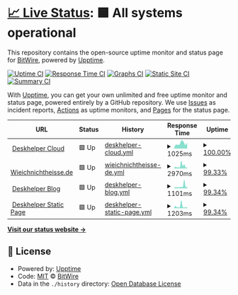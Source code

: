 # [📈 Live Status](https://gh.deskhelper.de): <!--live status--> **🟩 All systems operational**

This repository contains the open-source uptime monitor and status page for [BitWire](deskhelper.de), powered by [Upptime](https://github.com/upptime/upptime).

[![Uptime CI](https://github.com/koj-co/upptime/workflows/Uptime%20CI/badge.svg)](https://github.com/koj-co/upptime/actions?query=workflow%3A%22Uptime+CI%22)
[![Response Time CI](https://github.com/koj-co/upptime/workflows/Response%20Time%20CI/badge.svg)](https://github.com/koj-co/upptime/actions?query=workflow%3A%22Response+Time+CI%22)
[![Graphs CI](https://github.com/koj-co/upptime/workflows/Graphs%20CI/badge.svg)](https://github.com/koj-co/upptime/actions?query=workflow%3A%22Graphs+CI%22)
[![Static Site CI](https://github.com/koj-co/upptime/workflows/Static%20Site%20CI/badge.svg)](https://github.com/koj-co/upptime/actions?query=workflow%3A%22Static+Site+CI%22)
[![Summary CI](https://github.com/koj-co/upptime/workflows/Summary%20CI/badge.svg)](https://github.com/koj-co/upptime/actions?query=workflow%3A%22Summary+CI%22)

With [Upptime](https://upptime.js.org), you can get your own unlimited and free uptime monitor and status page, powered entirely by a GitHub repository. We use [Issues](https://github.com/BitWire/deskhelper-status/issues) as incident reports, [Actions](https://github.com/BitWire/deskhelper-status/actions) as uptime monitors, and [Pages](https://gh.deskhelper.de) for the status page.

<!--start: status pages-->
<!-- This summary is generated by Upptime (https://github.com/upptime/upptime) -->
<!-- Do not edit this manually, your changes will be overwritten -->
<!-- prettier-ignore -->
| URL | Status | History | Response Time | Uptime |
| --- | ------ | ------- | ------------- | ------ |
| <img alt="" src="https://favicons.githubusercontent.com/server.deskhelper.de" height="13"> [Deskhelper Cloud](https://server.deskhelper.de) | 🟩 Up | [deskhelper-cloud.yml](https://github.com/BitWire/deskhelper-status/commits/master/history/deskhelper-cloud.yml) | <details><summary><img alt="Response time graph" src="./graphs/deskhelper-cloud/response-time-week.png" height="20"> 1025ms</summary><br><a href="https://gh.deskhelper.de/history/deskhelper-cloud"><img alt="Response time 877" src="https://img.shields.io/endpoint?url=https%3A%2F%2Fraw.githubusercontent.com%2FBitWire%2Fdeskhelper-status%2Fmaster%2Fapi%2Fdeskhelper-cloud%2Fresponse-time.json"></a><br><a href="https://gh.deskhelper.de/history/deskhelper-cloud"><img alt="24-hour response time 1134" src="https://img.shields.io/endpoint?url=https%3A%2F%2Fraw.githubusercontent.com%2FBitWire%2Fdeskhelper-status%2Fmaster%2Fapi%2Fdeskhelper-cloud%2Fresponse-time-day.json"></a><br><a href="https://gh.deskhelper.de/history/deskhelper-cloud"><img alt="7-day response time 1025" src="https://img.shields.io/endpoint?url=https%3A%2F%2Fraw.githubusercontent.com%2FBitWire%2Fdeskhelper-status%2Fmaster%2Fapi%2Fdeskhelper-cloud%2Fresponse-time-week.json"></a><br><a href="https://gh.deskhelper.de/history/deskhelper-cloud"><img alt="30-day response time 877" src="https://img.shields.io/endpoint?url=https%3A%2F%2Fraw.githubusercontent.com%2FBitWire%2Fdeskhelper-status%2Fmaster%2Fapi%2Fdeskhelper-cloud%2Fresponse-time-month.json"></a><br><a href="https://gh.deskhelper.de/history/deskhelper-cloud"><img alt="1-year response time 877" src="https://img.shields.io/endpoint?url=https%3A%2F%2Fraw.githubusercontent.com%2FBitWire%2Fdeskhelper-status%2Fmaster%2Fapi%2Fdeskhelper-cloud%2Fresponse-time-year.json"></a></details> | <details><summary><a href="https://gh.deskhelper.de/history/deskhelper-cloud">100.00%</a></summary><a href="https://gh.deskhelper.de/history/deskhelper-cloud"><img alt="All-time uptime 100.00%" src="https://img.shields.io/endpoint?url=https%3A%2F%2Fraw.githubusercontent.com%2FBitWire%2Fdeskhelper-status%2Fmaster%2Fapi%2Fdeskhelper-cloud%2Fuptime.json"></a><br><a href="https://gh.deskhelper.de/history/deskhelper-cloud"><img alt="24-hour uptime 100.00%" src="https://img.shields.io/endpoint?url=https%3A%2F%2Fraw.githubusercontent.com%2FBitWire%2Fdeskhelper-status%2Fmaster%2Fapi%2Fdeskhelper-cloud%2Fuptime-day.json"></a><br><a href="https://gh.deskhelper.de/history/deskhelper-cloud"><img alt="7-day uptime 100.00%" src="https://img.shields.io/endpoint?url=https%3A%2F%2Fraw.githubusercontent.com%2FBitWire%2Fdeskhelper-status%2Fmaster%2Fapi%2Fdeskhelper-cloud%2Fuptime-week.json"></a><br><a href="https://gh.deskhelper.de/history/deskhelper-cloud"><img alt="30-day uptime 100.00%" src="https://img.shields.io/endpoint?url=https%3A%2F%2Fraw.githubusercontent.com%2FBitWire%2Fdeskhelper-status%2Fmaster%2Fapi%2Fdeskhelper-cloud%2Fuptime-month.json"></a><br><a href="https://gh.deskhelper.de/history/deskhelper-cloud"><img alt="1-year uptime 100.00%" src="https://img.shields.io/endpoint?url=https%3A%2F%2Fraw.githubusercontent.com%2FBitWire%2Fdeskhelper-status%2Fmaster%2Fapi%2Fdeskhelper-cloud%2Fuptime-year.json"></a></details>
| <img alt="" src="https://favicons.githubusercontent.com/wieichnichtheisse.de" height="13"> [Wieichnichtheisse.de](https://wieichnichtheisse.de) | 🟩 Up | [wieichnichtheisse-de.yml](https://github.com/BitWire/deskhelper-status/commits/master/history/wieichnichtheisse-de.yml) | <details><summary><img alt="Response time graph" src="./graphs/wieichnichtheisse-de/response-time-week.png" height="20"> 2970ms</summary><br><a href="https://gh.deskhelper.de/history/wieichnichtheisse-de"><img alt="Response time 1680" src="https://img.shields.io/endpoint?url=https%3A%2F%2Fraw.githubusercontent.com%2FBitWire%2Fdeskhelper-status%2Fmaster%2Fapi%2Fwieichnichtheisse-de%2Fresponse-time.json"></a><br><a href="https://gh.deskhelper.de/history/wieichnichtheisse-de"><img alt="24-hour response time 1402" src="https://img.shields.io/endpoint?url=https%3A%2F%2Fraw.githubusercontent.com%2FBitWire%2Fdeskhelper-status%2Fmaster%2Fapi%2Fwieichnichtheisse-de%2Fresponse-time-day.json"></a><br><a href="https://gh.deskhelper.de/history/wieichnichtheisse-de"><img alt="7-day response time 2970" src="https://img.shields.io/endpoint?url=https%3A%2F%2Fraw.githubusercontent.com%2FBitWire%2Fdeskhelper-status%2Fmaster%2Fapi%2Fwieichnichtheisse-de%2Fresponse-time-week.json"></a><br><a href="https://gh.deskhelper.de/history/wieichnichtheisse-de"><img alt="30-day response time 1680" src="https://img.shields.io/endpoint?url=https%3A%2F%2Fraw.githubusercontent.com%2FBitWire%2Fdeskhelper-status%2Fmaster%2Fapi%2Fwieichnichtheisse-de%2Fresponse-time-month.json"></a><br><a href="https://gh.deskhelper.de/history/wieichnichtheisse-de"><img alt="1-year response time 1680" src="https://img.shields.io/endpoint?url=https%3A%2F%2Fraw.githubusercontent.com%2FBitWire%2Fdeskhelper-status%2Fmaster%2Fapi%2Fwieichnichtheisse-de%2Fresponse-time-year.json"></a></details> | <details><summary><a href="https://gh.deskhelper.de/history/wieichnichtheisse-de">99.33%</a></summary><a href="https://gh.deskhelper.de/history/wieichnichtheisse-de"><img alt="All-time uptime 99.81%" src="https://img.shields.io/endpoint?url=https%3A%2F%2Fraw.githubusercontent.com%2FBitWire%2Fdeskhelper-status%2Fmaster%2Fapi%2Fwieichnichtheisse-de%2Fuptime.json"></a><br><a href="https://gh.deskhelper.de/history/wieichnichtheisse-de"><img alt="24-hour uptime 100.00%" src="https://img.shields.io/endpoint?url=https%3A%2F%2Fraw.githubusercontent.com%2FBitWire%2Fdeskhelper-status%2Fmaster%2Fapi%2Fwieichnichtheisse-de%2Fuptime-day.json"></a><br><a href="https://gh.deskhelper.de/history/wieichnichtheisse-de"><img alt="7-day uptime 99.33%" src="https://img.shields.io/endpoint?url=https%3A%2F%2Fraw.githubusercontent.com%2FBitWire%2Fdeskhelper-status%2Fmaster%2Fapi%2Fwieichnichtheisse-de%2Fuptime-week.json"></a><br><a href="https://gh.deskhelper.de/history/wieichnichtheisse-de"><img alt="30-day uptime 99.81%" src="https://img.shields.io/endpoint?url=https%3A%2F%2Fraw.githubusercontent.com%2FBitWire%2Fdeskhelper-status%2Fmaster%2Fapi%2Fwieichnichtheisse-de%2Fuptime-month.json"></a><br><a href="https://gh.deskhelper.de/history/wieichnichtheisse-de"><img alt="1-year uptime 99.81%" src="https://img.shields.io/endpoint?url=https%3A%2F%2Fraw.githubusercontent.com%2FBitWire%2Fdeskhelper-status%2Fmaster%2Fapi%2Fwieichnichtheisse-de%2Fuptime-year.json"></a></details>
| <img alt="" src="https://favicons.githubusercontent.com/blog.deskhelper.de" height="13"> [Deskhelper Blog](https://blog.deskhelper.de) | 🟩 Up | [deskhelper-blog.yml](https://github.com/BitWire/deskhelper-status/commits/master/history/deskhelper-blog.yml) | <details><summary><img alt="Response time graph" src="./graphs/deskhelper-blog/response-time-week.png" height="20"> 1101ms</summary><br><a href="https://gh.deskhelper.de/history/deskhelper-blog"><img alt="Response time 751" src="https://img.shields.io/endpoint?url=https%3A%2F%2Fraw.githubusercontent.com%2FBitWire%2Fdeskhelper-status%2Fmaster%2Fapi%2Fdeskhelper-blog%2Fresponse-time.json"></a><br><a href="https://gh.deskhelper.de/history/deskhelper-blog"><img alt="24-hour response time 1000" src="https://img.shields.io/endpoint?url=https%3A%2F%2Fraw.githubusercontent.com%2FBitWire%2Fdeskhelper-status%2Fmaster%2Fapi%2Fdeskhelper-blog%2Fresponse-time-day.json"></a><br><a href="https://gh.deskhelper.de/history/deskhelper-blog"><img alt="7-day response time 1101" src="https://img.shields.io/endpoint?url=https%3A%2F%2Fraw.githubusercontent.com%2FBitWire%2Fdeskhelper-status%2Fmaster%2Fapi%2Fdeskhelper-blog%2Fresponse-time-week.json"></a><br><a href="https://gh.deskhelper.de/history/deskhelper-blog"><img alt="30-day response time 751" src="https://img.shields.io/endpoint?url=https%3A%2F%2Fraw.githubusercontent.com%2FBitWire%2Fdeskhelper-status%2Fmaster%2Fapi%2Fdeskhelper-blog%2Fresponse-time-month.json"></a><br><a href="https://gh.deskhelper.de/history/deskhelper-blog"><img alt="1-year response time 751" src="https://img.shields.io/endpoint?url=https%3A%2F%2Fraw.githubusercontent.com%2FBitWire%2Fdeskhelper-status%2Fmaster%2Fapi%2Fdeskhelper-blog%2Fresponse-time-year.json"></a></details> | <details><summary><a href="https://gh.deskhelper.de/history/deskhelper-blog">99.34%</a></summary><a href="https://gh.deskhelper.de/history/deskhelper-blog"><img alt="All-time uptime 99.82%" src="https://img.shields.io/endpoint?url=https%3A%2F%2Fraw.githubusercontent.com%2FBitWire%2Fdeskhelper-status%2Fmaster%2Fapi%2Fdeskhelper-blog%2Fuptime.json"></a><br><a href="https://gh.deskhelper.de/history/deskhelper-blog"><img alt="24-hour uptime 100.00%" src="https://img.shields.io/endpoint?url=https%3A%2F%2Fraw.githubusercontent.com%2FBitWire%2Fdeskhelper-status%2Fmaster%2Fapi%2Fdeskhelper-blog%2Fuptime-day.json"></a><br><a href="https://gh.deskhelper.de/history/deskhelper-blog"><img alt="7-day uptime 99.34%" src="https://img.shields.io/endpoint?url=https%3A%2F%2Fraw.githubusercontent.com%2FBitWire%2Fdeskhelper-status%2Fmaster%2Fapi%2Fdeskhelper-blog%2Fuptime-week.json"></a><br><a href="https://gh.deskhelper.de/history/deskhelper-blog"><img alt="30-day uptime 99.82%" src="https://img.shields.io/endpoint?url=https%3A%2F%2Fraw.githubusercontent.com%2FBitWire%2Fdeskhelper-status%2Fmaster%2Fapi%2Fdeskhelper-blog%2Fuptime-month.json"></a><br><a href="https://gh.deskhelper.de/history/deskhelper-blog"><img alt="1-year uptime 99.82%" src="https://img.shields.io/endpoint?url=https%3A%2F%2Fraw.githubusercontent.com%2FBitWire%2Fdeskhelper-status%2Fmaster%2Fapi%2Fdeskhelper-blog%2Fuptime-year.json"></a></details>
| <img alt="" src="https://favicons.githubusercontent.com/deskhelper.de" height="13"> [Deskhelper Static Page](https://deskhelper.de) | 🟩 Up | [deskhelper-static-page.yml](https://github.com/BitWire/deskhelper-status/commits/master/history/deskhelper-static-page.yml) | <details><summary><img alt="Response time graph" src="./graphs/deskhelper-static-page/response-time-week.png" height="20"> 1203ms</summary><br><a href="https://gh.deskhelper.de/history/deskhelper-static-page"><img alt="Response time 903" src="https://img.shields.io/endpoint?url=https%3A%2F%2Fraw.githubusercontent.com%2FBitWire%2Fdeskhelper-status%2Fmaster%2Fapi%2Fdeskhelper-static-page%2Fresponse-time.json"></a><br><a href="https://gh.deskhelper.de/history/deskhelper-static-page"><img alt="24-hour response time 652" src="https://img.shields.io/endpoint?url=https%3A%2F%2Fraw.githubusercontent.com%2FBitWire%2Fdeskhelper-status%2Fmaster%2Fapi%2Fdeskhelper-static-page%2Fresponse-time-day.json"></a><br><a href="https://gh.deskhelper.de/history/deskhelper-static-page"><img alt="7-day response time 1203" src="https://img.shields.io/endpoint?url=https%3A%2F%2Fraw.githubusercontent.com%2FBitWire%2Fdeskhelper-status%2Fmaster%2Fapi%2Fdeskhelper-static-page%2Fresponse-time-week.json"></a><br><a href="https://gh.deskhelper.de/history/deskhelper-static-page"><img alt="30-day response time 903" src="https://img.shields.io/endpoint?url=https%3A%2F%2Fraw.githubusercontent.com%2FBitWire%2Fdeskhelper-status%2Fmaster%2Fapi%2Fdeskhelper-static-page%2Fresponse-time-month.json"></a><br><a href="https://gh.deskhelper.de/history/deskhelper-static-page"><img alt="1-year response time 903" src="https://img.shields.io/endpoint?url=https%3A%2F%2Fraw.githubusercontent.com%2FBitWire%2Fdeskhelper-status%2Fmaster%2Fapi%2Fdeskhelper-static-page%2Fresponse-time-year.json"></a></details> | <details><summary><a href="https://gh.deskhelper.de/history/deskhelper-static-page">99.34%</a></summary><a href="https://gh.deskhelper.de/history/deskhelper-static-page"><img alt="All-time uptime 99.82%" src="https://img.shields.io/endpoint?url=https%3A%2F%2Fraw.githubusercontent.com%2FBitWire%2Fdeskhelper-status%2Fmaster%2Fapi%2Fdeskhelper-static-page%2Fuptime.json"></a><br><a href="https://gh.deskhelper.de/history/deskhelper-static-page"><img alt="24-hour uptime 100.00%" src="https://img.shields.io/endpoint?url=https%3A%2F%2Fraw.githubusercontent.com%2FBitWire%2Fdeskhelper-status%2Fmaster%2Fapi%2Fdeskhelper-static-page%2Fuptime-day.json"></a><br><a href="https://gh.deskhelper.de/history/deskhelper-static-page"><img alt="7-day uptime 99.34%" src="https://img.shields.io/endpoint?url=https%3A%2F%2Fraw.githubusercontent.com%2FBitWire%2Fdeskhelper-status%2Fmaster%2Fapi%2Fdeskhelper-static-page%2Fuptime-week.json"></a><br><a href="https://gh.deskhelper.de/history/deskhelper-static-page"><img alt="30-day uptime 99.82%" src="https://img.shields.io/endpoint?url=https%3A%2F%2Fraw.githubusercontent.com%2FBitWire%2Fdeskhelper-status%2Fmaster%2Fapi%2Fdeskhelper-static-page%2Fuptime-month.json"></a><br><a href="https://gh.deskhelper.de/history/deskhelper-static-page"><img alt="1-year uptime 99.82%" src="https://img.shields.io/endpoint?url=https%3A%2F%2Fraw.githubusercontent.com%2FBitWire%2Fdeskhelper-status%2Fmaster%2Fapi%2Fdeskhelper-static-page%2Fuptime-year.json"></a></details>

<!--end: status pages-->

[**Visit our status website →**](https://gh.deskhelper.de)

## 📄 License

- Powered by: [Upptime](https://github.com/upptime/upptime)
- Code: [MIT](./LICENSE) © [BitWire](deskhelper.de)
- Data in the `./history` directory: [Open Database License](https://opendatacommons.org/licenses/odbl/1-0/)
